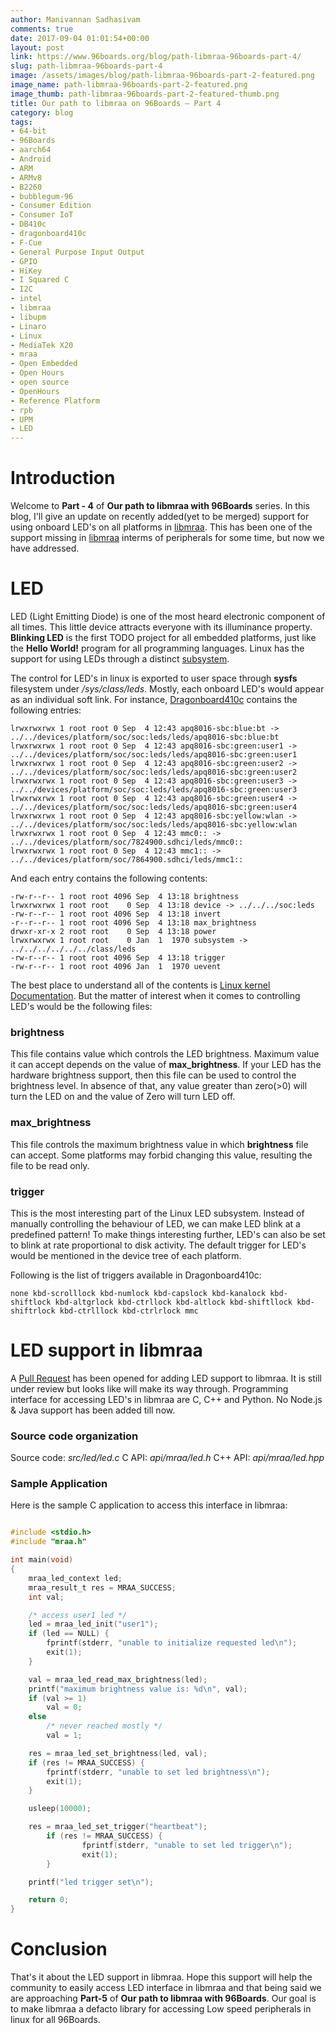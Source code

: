 ```yaml
---
author: Manivannan Sadhasivam
comments: true
date: 2017-09-04 01:01:54+00:00
layout: post
link: https://www.96boards.org/blog/path-libmraa-96boards-part-4/
slug: path-libmraa-96boards-part-4
image: /assets/images/blog/path-libmraa-96boards-part-2-featured.png
image_name: path-libmraa-96boards-part-2-featured.png
image_thumb: path-libmraa-96boards-part-2-featured-thumb.png
title: Our path to libmraa on 96Boards – Part 4
category: blog
tags:
- 64-bit
- 96Boards
- aarch64
- Android
- ARM
- ARMv8
- B2260
- bubblegum-96
- Consumer Edition
- Consumer IoT
- DB410c
- dragonboard410c
- F-Cue
- General Purpose Input Output
- GPIO
- HiKey
- I Squared C
- I2C
- intel
- libmraa
- libupm
- Linaro
- Linux
- MediaTek X20
- mraa
- Open Embedded
- Open Hours
- open source
- OpenHours
- Reference Platform
- rpb
- UPM
- LED
---
```


# **Introduction**

Welcome to **Part - 4** of **Our path to libmraa with 96Boards** series. In this blog, I'll give an update on recently
added(yet to be merged) support for using onboard LED's on all platforms in [libmraa](https://github.com/intel-iot-devkit/mraa/).
This has been one of the support missing in [libmraa](https://github.com/intel-iot-devkit/mraa/)
interms of peripherals for some time, but now we have addressed.

# **LED**

LED (Light Emitting Diode) is one of the most heard electronic component of all times. This little device attracts everyone
with its illuminance property. **Blinking LED** is the first TODO project for all embedded platforms, just like the **Hello World!**
program for all programming languages. Linux has the support for using LEDs through a distinct [subsystem](https://www.kernel.org/doc/Documentation/leds/leds-class.txt).

The control for LED's in linux is exported to user space through **sysfs** filesystem under */sys/class/leds*. Mostly, each onboard
LED's would appear as an individual soft link. For instance, [Dragonboard410c](/product/dragonboard410c/)
contains the following entries:

```
lrwxrwxrwx 1 root root 0 Sep  4 12:43 apq8016-sbc:blue:bt -> ../../devices/platform/soc/soc:leds/leds/apq8016-sbc:blue:bt
lrwxrwxrwx 1 root root 0 Sep  4 12:43 apq8016-sbc:green:user1 -> ../../devices/platform/soc/soc:leds/leds/apq8016-sbc:green:user1
lrwxrwxrwx 1 root root 0 Sep  4 12:43 apq8016-sbc:green:user2 -> ../../devices/platform/soc/soc:leds/leds/apq8016-sbc:green:user2
lrwxrwxrwx 1 root root 0 Sep  4 12:43 apq8016-sbc:green:user3 -> ../../devices/platform/soc/soc:leds/leds/apq8016-sbc:green:user3
lrwxrwxrwx 1 root root 0 Sep  4 12:43 apq8016-sbc:green:user4 -> ../../devices/platform/soc/soc:leds/leds/apq8016-sbc:green:user4
lrwxrwxrwx 1 root root 0 Sep  4 12:43 apq8016-sbc:yellow:wlan -> ../../devices/platform/soc/soc:leds/leds/apq8016-sbc:yellow:wlan
lrwxrwxrwx 1 root root 0 Sep  4 12:43 mmc0:: -> ../../devices/platform/soc/7824900.sdhci/leds/mmc0::
lrwxrwxrwx 1 root root 0 Sep  4 12:43 mmc1:: -> ../../devices/platform/soc/7864900.sdhci/leds/mmc1::
```

And each entry contains the following contents:

```
-rw-r--r-- 1 root root 4096 Sep  4 13:18 brightness
lrwxrwxrwx 1 root root    0 Sep  4 13:18 device -> ../../../soc:leds
-rw-r--r-- 1 root root 4096 Sep  4 13:18 invert
-r--r--r-- 1 root root 4096 Sep  4 13:18 max_brightness
drwxr-xr-x 2 root root    0 Sep  4 13:18 power
lrwxrwxrwx 1 root root    0 Jan  1  1970 subsystem -> ../../../../../../class/leds
-rw-r--r-- 1 root root 4096 Sep  4 13:18 trigger
-rw-r--r-- 1 root root 4096 Jan  1  1970 uevent
```
The best place to understand all of the contents is [Linux kernel Documentation](https://www.kernel.org/doc/Documentation/leds/leds-class.txt).
But the matter of interest when it comes to controlling LED's would be the following files:

### brightness

This file contains value which controls the LED brightness. Maximum value it can accept depends on the value of **max_brightness**.
If your LED has the hardware brightness support, then this file can be used to control the brightness level. In absence of that,
any value greater than zero(>0) will turn the LED on and the value of Zero will turn LED off.

### max_brightness

This file controls the maximum brightness value in which **brightness** file can accept. Some platforms may forbid changing this
value, resulting the file to be read only.

### trigger

This is the most interesting part of the Linux LED subsystem. Instead of manually controlling the behaviour of LED, we can make
LED blink at a predefined pattern! To make things interesting further, LED's can also be set to blink at rate proportional to
disk activity. The default trigger for LED's would be mentioned in the device tree of each platform.

Following is the list of triggers available in Dragonboard410c:

```
none kbd-scrolllock kbd-numlock kbd-capslock kbd-kanalock kbd-shiftlock kbd-altgrlock kbd-ctrllock kbd-altlock kbd-shiftllock kbd-shiftrlock kbd-ctrlllock kbd-ctrlrlock mmc
```

# **LED support in libmraa**

A [Pull Request](https://github.com/intel-iot-devkit/mraa/pull/811) has been opened for adding LED support to libmraa. It is
still under review but looks like will make its way through. Programming interface for accessing LED's in libmraa are
C, C++ and Python. No Node.js & Java support has been added till now.

### Source code organization

Source code: *src/led/led.c*
C API: *api/mraa/led.h*
C++ API: *api/mraa/led.hpp*

### Sample Application

Here is the sample C application to access this interface in libmraa:

```c

#include <stdio.h>
#include "mraa.h"

int main(void)
{
	mraa_led_context led;
	mraa_result_t res = MRAA_SUCCESS;
	int val;

	/* access user1 led */
	led = mraa_led_init("user1");
	if (led == NULL) {
		fprintf(stderr, "unable to initialize requested led\n");
		exit(1);
	}

	val = mraa_led_read_max_brightness(led);
	printf("maximum brightness value is: %d\n", val);
	if (val >= 1)
		val = 0;
	else
		/* never reached mostly */
		val = 1;

	res = mraa_led_set_brightness(led, val);
	if (res != MRAA_SUCCESS) {
		fprintf(stderr, "unable to set led brightness\n");
		exit(1);
	}

	usleep(10000);

	res = mraa_led_set_trigger("heartbeat");
        if (res != MRAA_SUCCESS) {
                fprintf(stderr, "unable to set led trigger\n");
                exit(1);
        }

	printf("led trigger set\n");

	return 0;
}
```

# **Conclusion**

That's it about the LED support in libmraa. Hope this support will help the community to easily access
LED interface in libmraa and that being said we are approaching **Part-5** of **Our path to libmraa with 96Boards**.
Our goal is to make libmraa a defacto library for accessing Low speed peripherals in linux for all 96Boards.
